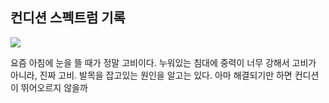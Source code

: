 ## 컨디션 스펙트럼 기록

<img src="https://github.com/BanBanMapMaker/BanBanMapMaker/assets/101504006/1e628ab5-1ef5-450f-ade0-fed621514933">

요즘 아침에 눈을 뜰 때가 정말 고비이다.
누워있는 침대에 중력이 너무 강해서 고비가 아니라,
진짜 고비. 발목을 잡고있는 원인을 알고는 있다. 아마 해결되기만 하면 컨디션이 뛰어오르지 않을까
